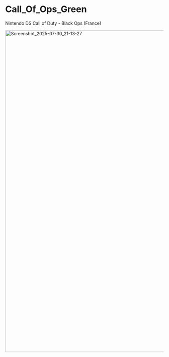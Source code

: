 # Call_Of_Ops_Green
Nintendo DS Call of Duty - Black Ops (France)

<img width="1280" height="1024" alt="Screenshot_2025-07-30_21-13-27" src="https://github.com/user-attachments/assets/ef761ba6-ad6c-4f3b-bc7d-f00b9ed73cf4" />

